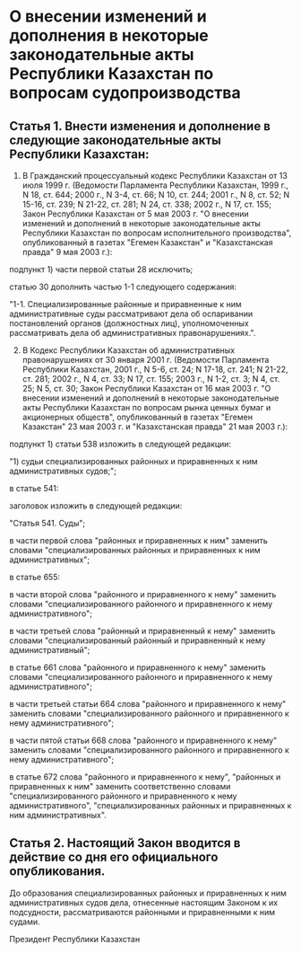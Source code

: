 # О внесении изменений и дополнения в некоторые законодательные акты Республики Казахстан по вопросам судопроизводства

## Статья 1. Внести изменения и дополнение в следующие законодательные акты Республики Казахстан:

1. В Гражданский процессуальный кодекс Республики Казахстан от 13 июля 1999 г. (Ведомости Парламента Республики Казахстан, 1999 г., N 18, ст. 644; 2000 г., N 3-4, ст. 66; N 10, ст. 244; 2001 г., N 8, ст. 52; N 15-16, ст. 239; N 21-22, ст. 281; N 24, ст. 338; 2002 г., N 17, ст. 155; Закон Республики Казахстан от 5 мая 2003 г. "О внесении изменений и дополнений в некоторые законодательные акты Республики Казахстан по вопросам исполнительного производства", опубликованный в газетах "Егемен Казакстан" и "Казахстанская правда" 9 мая 2003 г.):

подпункт 1) части первой статьи 28 исключить;

статью 30 дополнить частью 1-1 следующего содержания:

"1-1. Специализированные районные и приравненные к ним административные суды рассматривают дела об оспаривании постановлений органов (должностных лиц), уполномоченных рассматривать дела об административных правонарушениях.".

2. В Кодекс Республики Казахстан об административных правонарушениях от 30 января 2001 г. (Ведомости Парламента Республики Казахстан, 2001 г., N 5-6, ст. 24; N 17-18, ст. 241; N 21-22, ст. 281; 2002 г., N 4, ст. 33; N 17, ст. 155; 2003 г., N 1-2, ст. 3; N 4, ст. 25; N 5, ст. 30; Закон Республики Казахстан от 16 мая 2003 г. "О внесении изменений и дополнений в некоторые законодательные акты Республики Казахстан по вопросам рынка ценных бумаг и акционерных обществ", опубликованный в газетах "Егемен Казакстан" 23 мая 2003 г. и "Казахстанская правда" 21 мая 2003 г.):

подпункт 1) статьи 538 изложить в следующей редакции:

"1) судьи специализированных районных и приравненных к ним административных судов;";

в статье 541:

заголовок изложить в следующей редакции:

"Статья 541. Суды";

в части первой слова "районных и приравненных к ним" заменить словами "специализированных районных и приравненных к ним административных";

в статье 655:

в части второй слова "районного и приравненного к нему" заменить словами "специализированного районного и приравненного к нему административного";

в части третьей слова "районный и приравненный к нему" заменить словами "специализированный районный и приравненный к нему административный";

в статье 661 слова "районного и приравненного к нему" заменить словами "специализированного районного и приравненного к нему административного";

в части третьей статьи 664 слова "районного и приравненного к нему" заменить словами "специализированного районного и приравненного к нему административного";

в части пятой статьи 668 слова "районного и приравненного к нему" заменить словами "специализированного районного и приравненного к нему административного";

в статье 672 слова "районного и приравненного к нему", "районных и приравненных к ним" заменить соответственно словами "специализированного районного и приравненного к нему административного", "специализированных районных и приравненных к ним административных".

## Статья 2. Настоящий Закон вводится в действие со дня его официального опубликования.

До образования специализированных районных и приравненных к ним административных судов дела, отнесенные настоящим Законом к их подсудности, рассматриваются районными и приравненными к ним судами.

Президент Республики Казахстан

